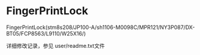 # FingerPrintLock
FingerPrintLock(stm8s208/JP100-A/sh1106-M0098C/MPR121/NY3P087/DX-BT05/FCP8563/L9110/W25X16/)

详细修改记录，参见 user/readme.txt文件
